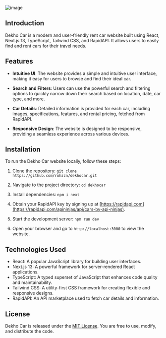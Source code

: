 ![image](https://github.com/rohzzn/dekhocar/assets/47408756/4b1ac8f3-2137-4265-9d15-08065b7011cc)

## Introduction

Dekho Car is a modern and user-friendly rent car website built using React, Next.js 13, TypeScript, Tailwind CSS, and RapidAPI. It allows users to easily find and rent cars for their travel needs.

## Features

- **Intuitive UI**: The website provides a simple and intuitive user interface, making it easy for users to browse and find their ideal car.

- **Search and Filters**: Users can use the powerful search and filtering options to quickly narrow down their search based on location, date, car type, and more.

- **Car Details**: Detailed information is provided for each car, including images, specifications, features, and rental pricing, fetched from RapidAPI.

- **Responsive Design**: The website is designed to be responsive, providing a seamless experience across various devices.

## Installation

To run the Dekho Car website locally, follow these steps:

1. Clone the repository: `git clone https://github.com/rohzzn/dekhocar.git`

2. Navigate to the project directory: `cd dekhocar`

3. Install dependencies: `npm i next`

4. Obtain your RapidAPI key by signing up at [https://rapidapi.com](https://rapidapi.com/apininjas/api/cars-by-api-ninjas). 

5. Start the development server: `npm run dev`

6. Open your browser and go to `http://localhost:3000` to view the website.


## Technologies Used

- React: A popular JavaScript library for building user interfaces.
- Next.js 13: A powerful framework for server-rendered React applications.
- TypeScript: A typed superset of JavaScript that enhances code quality and maintainability.
- Tailwind CSS: A utility-first CSS framework for creating flexible and responsive designs.
- RapidAPI: An API marketplace used to fetch car details and information.

## License

Dekho Car is released under the [MIT License](LICENSE). You are free to use, modify, and distribute the code.
